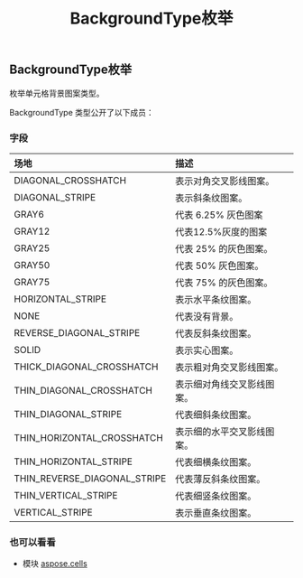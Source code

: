 ﻿---
title: BackgroundType枚举
second_title: Aspose.Cells for Python via .NET API 参考文献
description:
type: docs
weight: 1780
url: /zh/python-net/aspose.cells/backgroundtype/
is_root: false
---
## BackgroundType枚举
枚举单元格背景图案类型。



BackgroundType 类型公开了以下成员：

### 字段
|场地|描述|
| :- | :- |
| DIAGONAL_CROSSHATCH |表示对角交叉影线图案。|
| DIAGONAL_STRIPE |表示斜条纹图案。|
| GRAY6 |代表 6.25% 灰色图案|
| GRAY12 |代表12.5%灰度的图案|
| GRAY25 |代表 25% 的灰色图案。|
| GRAY50 |代表 50% 灰色图案。|
| GRAY75 |代表 75% 的灰色图案。|
| HORIZONTAL_STRIPE |表示水平条纹图案。|
| NONE |代表没有背景。|
| REVERSE_DIAGONAL_STRIPE |代表反斜条纹图案。|
| SOLID |表示实心图案。|
| THICK_DIAGONAL_CROSSHATCH |表示粗对角交叉影线图案。|
| THIN_DIAGONAL_CROSSHATCH |表示细对角线交叉影线图案。|
| THIN_DIAGONAL_STRIPE |代表细斜条纹图案。|
| THIN_HORIZONTAL_CROSSHATCH |表示细的水平交叉影线图案。|
| THIN_HORIZONTAL_STRIPE |代表细横条纹图案。|
| THIN_REVERSE_DIAGONAL_STRIPE |代表薄反斜条纹图案。|
| THIN_VERTICAL_STRIPE |代表细竖条纹图案。|
| VERTICAL_STRIPE |表示垂直条纹图案。|



### 也可以看看
* 模块 [aspose.cells](..)
